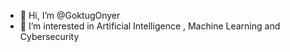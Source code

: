 - 👋 Hi, I’m @GoktugOnyer
- 👀 I’m interested in Artificial Intelligence , Machine Learning and Cybersecurity


<!---
GoktugOnyer/GoktugOnyer is a ✨ special ✨ repository because its `README.md` (this file) appears on your GitHub profile.
You can click the Preview link to take a look at your changes.
--->
